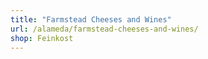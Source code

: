 ```yaml
---
title: "Farmstead Cheeses and Wines"
url: /alameda/farmstead-cheeses-and-wines/
shop: Feinkost
---
```

